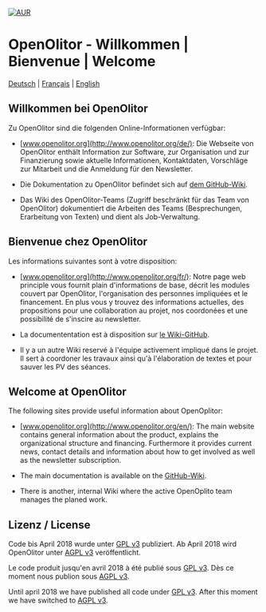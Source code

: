 [![AUR](https://img.shields.io/aur/license/yaourt.svg?maxAge=2592000)](https://raw.githubusercontent.com/OpenOlitor/OpenOlitor/master/LICENSE)

# OpenOlitor - Willkommen | Bienvenue | Welcome

[Deutsch](#willkommen-bei-openolitor) | [Français](#bienvenue-chez-openolitor) | [English](#welcome-at-openolitor)


## Willkommen bei OpenOlitor

Zu OpenOlitor sind die folgenden Online-Informationen verfügbar:

* [www.openolitor.org](http://www.openolitor.org/de/): Die Webseite von OpenOlitor enthält Information zur Software, zur Organisation und zur Finanzierung sowie aktuelle Informationen, Kontaktdaten, Vorschläge zur Mitarbeit und die Anmeldung für den Newsletter.

* Die Dokumentation zu OpenOlitor befindet sich auf [dem GitHub-Wiki](https://github.com/OpenOlitor/OpenOlitor/wiki).

* Das Wiki des OpenOlitor-Teams (Zugriff beschränkt für das Team von OpenOlitor) dokumentiert die Arbeiten des Teams (Besprechungen, Erarbeitung von Texten) und dient als Job-Verwaltung.

## Bienvenue chez OpenOlitor

Les informations suivantes sont à votre disposition:

* [www.openolitor.org](http://www.openolitor.org/fr/): Notre page web principle vous fournit plain d'informations de base, décrit les modules couvert par OpenOlitor, l'organisation des personnes impliquées et le financement. En plus vous y trouvez des informations actuelles, des propositions pour une collaboration au projet, nos coordonées et une possibilité de s'inscire au newsletter.

* La documententation est à disposition sur [le Wiki-GitHub](https://github.com/OpenOlitor/OpenOlitor/wiki).

* Il y a un autre Wiki reservé à l'équipe activement impliqué dans le projet. Il sert à coordoner les travaux ainsi qu'à l'élaboration de textes et pour sauver les PV des séances.

## Welcome at OpenOlitor

The following sites provide useful information about OpenOplitor:

* [www.openolitor.org](http://www.openolitor.org/en/): The main website contains general information about the product, explains the organizational structure and financing. Furthermore it provides current news, contact details and information about how to get involved as well as the newsletter subscription.

* The main documentation is available on the [GitHub-Wiki](https://github.com/OpenOlitor/OpenOlitor/wiki).

* There is another, internal Wiki where the active OpenOplito team manages the planed work.

## Lizenz / License
Code bis April 2018 wurde unter [GPL v3](LICENSE_legacy) publiziert. Ab April 2018 wird OpenOlitor unter [AGPL v3](LICENSE_legacy) veröffentlicht.

Le code produit jusqu'en avril 2018 à été publié sous [GPL v3](LICENSE_legacy). Dès ce moment nous publion sous [AGPL v3](LICENSE).

Until april 2018 we have published all code under [GPL v3](LICENSE_legacy). After this moment we have switched to [AGPL v3](LICENSE).

